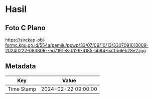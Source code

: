 # Hasil

## Foto C Plano

https://sirekap-obj-formc.kpu.go.id/554a/pemilu/ppwp/33/07/09/10/13/3307091013009-20240222-083806--ed7191e8-b126-4185-bb94-5af0b6eb28e2.jpg


## Metadata

| Key        | Value               |
| ---------- | ------------------- |
| Time Stamp | 2024-02-22 09:00:00 |



